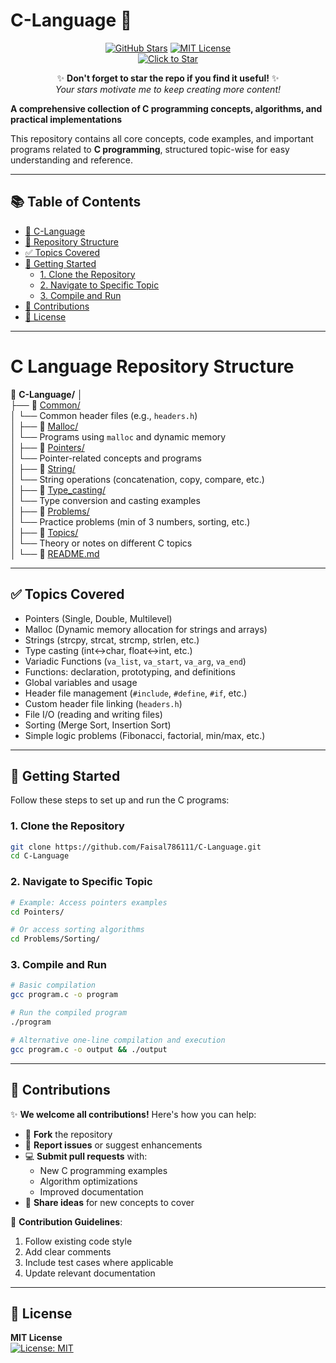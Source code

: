 # C-Language 🚀

<!-- Star Appeal Section - Right after the main title -->
<div align="center">
  
[![GitHub Stars](https://img.shields.io/github/stars/Faisal786111/C-Language?style=for-the-badge&logo=github)](https://github.com/Faisal786111/C-Language/stargazers)
[![MIT License](https://img.shields.io/badge/License-MIT-blue?style=for-the-badge)](https://opensource.org/licenses/MIT)
<br>
[![Click to Star](https://img.shields.io/badge/🌟_Click_to_Star!-yellow?style=for-the-badge&logo=github&logoColor=white)](https://github.com/Faisal786111/C-Language)

✨ **Don't forget to star the repo if you find it useful!** ✨  
_Your stars motivate me to keep creating more content!_

</div>


**A comprehensive collection of C programming concepts, algorithms, and practical implementations**  

This repository contains all core concepts, code examples, and important programs related to **C programming**, structured topic-wise for easy understanding and reference.

---
## 📚 Table of Contents

- [🚀 C-Language](#c-language-)
- [📁 Repository Structure](#c-language-repository-structure)
- [✅ Topics Covered](#-topics-covered)
- [🚀 Getting Started](#-getting-started)
  - [1. Clone the Repository](#1-clone-the-repository)
  - [2. Navigate to Specific Topic](#2-navigate-to-specific-topic)
  - [3. Compile and Run](#3-compile-and-run)
- [🙌 Contributions](#-contributions)
- [📜 License](#-license)

---

# C Language Repository Structure

📂 **C-Language/**
│<br>
├── 📁 [Common/](Common/)  
│   └── Common header files (e.g., `headers.h`)  
│
├── 📁 [Malloc/](Malloc/)  
│   └── Programs using `malloc` and dynamic memory  
│
├── 📁 [Pointers/](Pointers/)  
│   └── Pointer-related concepts and programs  
│
├── 📁 [String/](String/)  
│   └── String operations (concatenation, copy, compare, etc.)  
│
├── 📁 [Type_casting/](Type_casting/)  
│   └── Type conversion and casting examples  
│
├── 📁 [Problems/](Problems/)  
│   └── Practice problems (min of 3 numbers, sorting, etc.)  
│
├── 📁 [Topics/](Topics/)  
│   └── Theory or notes on different C topics  
│
└── 📄 [README.md](README.md)

---

## ✅ Topics Covered

- Pointers (Single, Double, Multilevel)
- Malloc (Dynamic memory allocation for strings and arrays)
- Strings (strcpy, strcat, strcmp, strlen, etc.)
- Type casting (int↔char, float↔int, etc.)
- Variadic Functions (`va_list`, `va_start`, `va_arg`, `va_end`)
- Functions: declaration, prototyping, and definitions
- Global variables and usage
- Header file management (`#include`, `#define`, `#if`, etc.)
- Custom header file linking (`headers.h`)
- File I/O (reading and writing files)
- Sorting (Merge Sort, Insertion Sort)
- Simple logic problems (Fibonacci, factorial, min/max, etc.)

---

## 🚀 Getting Started
Follow these steps to set up and run the C programs:
### 1. Clone the Repository
```bash
git clone https://github.com/Faisal786111/C-Language.git
cd C-Language
```

### 2. Navigate to Specific Topic
```bash
# Example: Access pointers examples
cd Pointers/

# Or access sorting algorithms
cd Problems/Sorting/

```

### 3. Compile and Run
```bash
# Basic compilation
gcc program.c -o program

# Run the compiled program
./program

# Alternative one-line compilation and execution
gcc program.c -o output && ./output
```


---

## 🙌 Contributions

✨ **We welcome all contributions!** Here's how you can help:

- 🍴 **Fork** the repository  
- 🐛 **Report issues** or suggest enhancements  
- 💻 **Submit pull requests** with:  
  - New C programming examples  
  - Algorithm optimizations  
  - Improved documentation  
- 📝 **Share ideas** for new concepts to cover  


🔗 **Contribution Guidelines**:
1. Follow existing code style
2. Add clear comments
3. Include test cases where applicable
4. Update relevant documentation

---

## 📜 License 

**MIT License**  
[![License: MIT](https://img.shields.io/badge/License-MIT-yellow.svg)](https://opensource.org/licenses/MIT)
